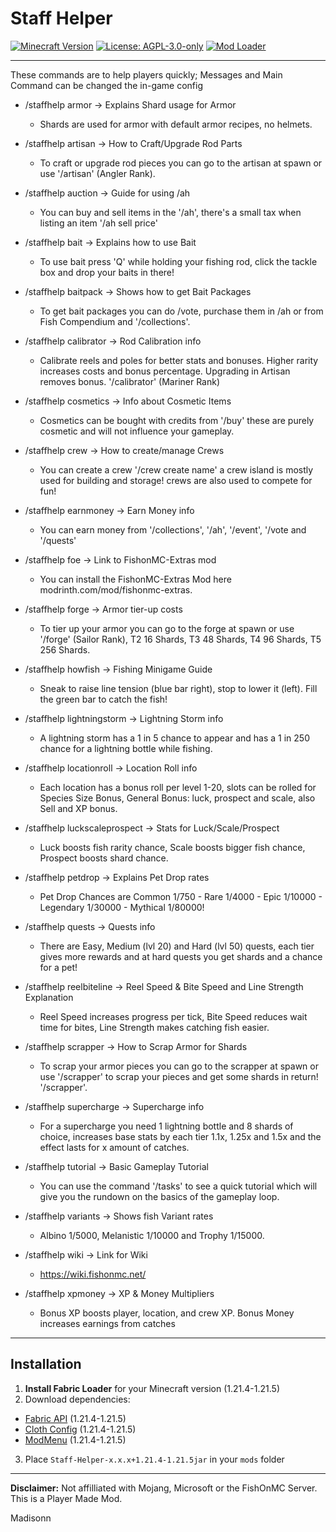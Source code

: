 # Staff Helper

[![Minecraft Version](https://img.shields.io/badge/Minecraft-1.21.4%20to%201.21.5-blue)](https://minecraft.net)
[![License: AGPL-3.0-only](https://img.shields.io/badge/License-AGPL--3.0--only-green)](https://opensource.org/licenses/AGPL-3.0)
[![Mod Loader](https://img.shields.io/badge/Mod%20Loader-Fabric-orange)](https://fabricmc.net)

---

These commands are to help players quickly; Messages and Main Command can be changed the in-game config

- /staffhelp armor -> Explains Shard usage for Armor
  - Shards are used for armor with default armor recipes, no helmets.


- /staffhelp artisan -> How to Craft/Upgrade Rod Parts
  - To craft or upgrade rod pieces you can go to the artisan at spawn or use '/artisan' (Angler Rank).


- /staffhelp auction -> Guide for using /ah
  - You can buy and sell items in the '/ah', there's a small tax when listing an item '/ah sell price'


- /staffhelp bait -> Explains how to use Bait
  - To use bait press 'Q' while holding your fishing rod, click the tackle box and drop your baits in there!


- /staffhelp baitpack -> Shows how to get Bait Packages
  - To get bait packages you can do /vote, purchase them in /ah or from Fish Compendium and '/collections'.


- /staffhelp calibrator -> Rod Calibration info
  - Calibrate reels and poles for better stats and bonuses. Higher rarity increases costs and bonus percentage. Upgrading in Artisan removes bonus. '/calibrator' (Mariner Rank)


- /staffhelp cosmetics -> Info about Cosmetic Items
  - Cosmetics can be bought with credits from '/buy' these are purely cosmetic and will not influence your gameplay.


- /staffhelp crew -> How to create/manage Crews
  - You can create a crew '/crew create name' a crew island is mostly used for building and storage! crews are also used to compete for fun!


- /staffhelp earnmoney -> Earn Money info
  - You can earn money from '/collections', '/ah', '/event', '/vote and '/quests'


- /staffhelp foe -> Link to FishonMC-Extras mod
  - You can install the FishonMC-Extras Mod here modrinth.com/mod/fishonmc-extras.


- /staffhelp forge -> Armor tier-up costs
  - To tier up your armor you can go to the forge at spawn or use '/forge' (Sailor Rank), T2 16 Shards, T3 48 Shards, T4 96 Shards, T5 256 Shards.


- /staffhelp howfish -> Fishing Minigame Guide
  - Sneak to raise line tension (blue bar right), stop to lower it (left). Fill the green bar to catch the fish!


- /staffhelp lightningstorm -> Lightning Storm info
  - A lightning storm has a 1 in 5 chance to appear and has a 1 in 250 chance for a lightning bottle while fishing.


- /staffhelp locationroll -> Location Roll info
  - Each location has a bonus roll per level 1-20, slots can be rolled for Species Size Bonus, General Bonus: luck, prospect and scale, also Sell and XP bonus.


- /staffhelp luckscaleprospect -> Stats for Luck/Scale/Prospect
  - Luck boosts fish rarity chance, Scale boosts bigger fish chance, Prospect boosts shard chance.


- /staffhelp petdrop -> Explains Pet Drop rates
  - Pet Drop Chances are Common 1/750 - Rare 1/4000 - Epic 1/10000 - Legendary 1/30000 - Mythical 1/80000!


- /staffhelp quests -> Quests info
  - There are Easy, Medium (lvl 20) and Hard (lvl 50) quests, each tier gives more rewards and at hard quests you get shards and a chance for a pet!


- /staffhelp reelbiteline -> Reel Speed & Bite Speed and Line Strength Explanation
  - Reel Speed increases progress per tick, Bite Speed reduces wait time for bites, Line Strength makes catching fish easier.


- /staffhelp scrapper -> How to Scrap Armor for Shards
  - To scrap your armor pieces you can go to the scrapper at spawn or use '/scrapper' to scrap your pieces and get some shards in return! '/scrapper'.


- /staffhelp supercharge -> Supercharge info
  - For a supercharge you need 1 lightning bottle and 8 shards of choice, increases base stats by each tier 1.1x, 1.25x and 1.5x and the effect lasts for x amount of catches.


- /staffhelp tutorial -> Basic Gameplay Tutorial
  - You can use the command '/tasks' to see a quick tutorial which will give you the rundown on the basics of the gameplay loop.


- /staffhelp variants -> Shows fish Variant rates
  - Albino 1/5000, Melanistic 1/10000 and Trophy 1/15000.


- /staffhelp wiki -> Link for Wiki
  - https://wiki.fishonmc.net/


- /staffhelp xpmoney -> XP & Money Multipliers
  - Bonus XP boosts player, location, and crew XP. Bonus Money increases earnings from catches
---

## Installation
1. **Install Fabric Loader** for your Minecraft version (1.21.4-1.21.5)
2. Download dependencies:
  - [Fabric API](https://modrinth.com/mod/fabric-api) (1.21.4-1.21.5)
  - [Cloth Config](https://modrinth.com/mod/cloth-config) (1.21.4-1.21.5)
  - [ModMenu](https://modrinth.com/mod/modmenu) (1.21.4-1.21.5)
3. Place `Staff-Helper-x.x.x+1.21.4-1.21.5jar` in your `mods` folder

---

**Disclaimer:** Not affilliated with Mojang, Microsoft or the FishOnMC Server. This is a Player Made Mod.

Madisonn
